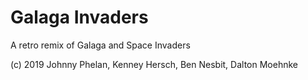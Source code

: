 # Galaga Invaders

A retro remix of Galaga and Space Invaders

(c) 2019 Johnny Phelan, Kenney Hersch, Ben Nesbit, Dalton Moehnke
